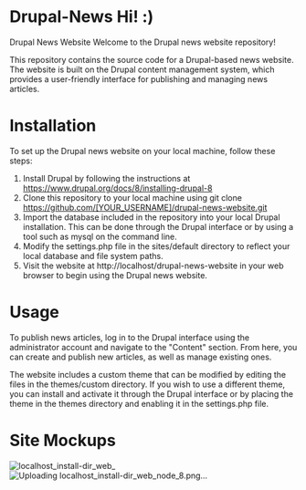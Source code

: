 # Drupal-News Hi! :)
Drupal News Website
Welcome to the Drupal news website repository!

This repository contains the source code for a Drupal-based news website. The website is built on the Drupal content management system, which provides a user-friendly interface for publishing and managing news articles.

# Installation
To set up the Drupal news website on your local machine, follow these steps:

1. Install Drupal by following the instructions at https://www.drupal.org/docs/8/installing-drupal-8
2. Clone this repository to your local machine using git clone https://github.com/[YOUR_USERNAME]/drupal-news-website.git
3. Import the database included in the repository into your local Drupal installation. This can be done through the Drupal interface or by using a tool such as mysql on the command line.
4. Modify the settings.php file in the sites/default directory to reflect your local database and file system paths.
5. Visit the website at http://localhost/drupal-news-website in your web browser to begin using the Drupal news website.

# Usage
To publish news articles, log in to the Drupal interface using the administrator account and navigate to the "Content" section. From here, you can create and publish new articles, as well as manage existing ones.

The website includes a custom theme that can be modified by editing the files in the themes/custom directory. If you wish to use a different theme, you can install and activate it through the Drupal interface or by placing the theme in the themes directory and enabling it in the settings.php file.
# Site Mockups
![localhost_install-dir_web_](https://user-images.githubusercontent.com/99479726/209087379-bc8863ba-cc96-47fb-b15f-87d90beb7e29.png)
![Uploading localhost_install-dir_web_node_8.png…]()
